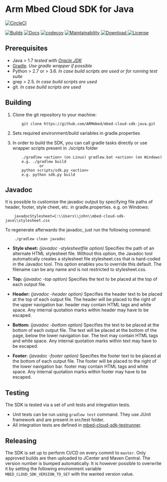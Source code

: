 # Arm Mbed Cloud SDK for Java

[![CircleCI](https://circleci.com/gh/ARMmbed/mbed-cloud-sdk-java.svg?style=shield&circle-token=0167754c8a12d770eb92b9165ac9022a8c422633)](https://circleci.com/gh/ARMmbed/mbed-cloud-sdk-java)

[![Builds](https://img.shields.io/badge/sdk-builds-blue.svg)](http://armmbed.github.io/mbed-cloud-sdk-java/builds/)
[![Docs](https://img.shields.io/badge/sdk-documentation-blue.svg)](https://s3-us-west-2.amazonaws.com/mbed-cloud-sdk-java/index.html)
[![codecov](https://codecov.io/gh/ARMmbed/mbed-cloud-sdk-java/branch/master/graph/badge.svg?token=hpPPKYJW5L)](https://codecov.io/gh/ARMmbed/mbed-cloud-sdk-java)
[![Maintainability](https://api.codeclimate.com/v1/badges/8bc50f9e9e99bdabc030/maintainability)](https://codeclimate.com/github/ARMmbed/mbed-cloud-sdk-java/maintainability)
[ ![Download](https://api.bintray.com/packages/armmbed/mbed-cloud-sdk/mbed-cloud-sdk/images/download.svg) ](https://bintray.com/armmbed/mbed-cloud-sdk/mbed-cloud-sdk/_latestVersion)
[![License](https://img.shields.io/badge/License-Apache%202.0-blue.svg)](https://opensource.org/licenses/Apache-2.0)

## Prerequisites
* Java > 1.7   _tested with [Oracle JDK](http://www.oracle.com/technetwork/java/javase/downloads/index.html)_
* [Gradle](https://gradle.org/). _Use gradle wrapper if possible_
* Python > 2.7 or > 3.6. _In case build scripts are used or for running test suite_
* grep > 2.5. _In case build scripts are used_
* git. _In case build scripts are used_


## Building
1. Clone the git repository to your machine:

    ```shell
        git clone https://github.com/ARMmbed/mbed-cloud-sdk-java.git
    ```
2. Sets required environment/build variables in gradle.properties
3. In order to build the SDK, you can call gradle tasks directly or use wrapper scripts present in ./scripts folder

    ```shell
        ./gradlew <action> (on Linux) gradlew.bat <action> (on Windows)
        e.g. ./gradlew build
                or
        python scripts/sdk.py <action>
        e.g. python sdk.py build
    ```

## Javadoc
It is possible to customise the javadoc output by specifying file paths of header, footer, style cheet, etc. in gradle.properties.
e.g. on Windows:

```shell
    javadocStylesheet=C:\\Users\\john\\mbed-cloud-sdk-java\\stylesheet.css
```
To regenerate afterwards the javadoc, just run the following command:
```shell
    ./gradlew clean javadoc
```

* **Style sheet:** _(javadoc -stylesheetfile option)_ Specifies the path of an alternate HTML stylesheet file. Without this option, the Javadoc tool automatically creates a stylesheet file stylesheet.css that is hard-coded in the Javadoc tool. This option enables you to override this default. The filename can be any name and is not restricted to stylesheet.css.

* **Top:** _(javadoc -top option)_ Specifies the text to be placed at the top of each output file.

* **Header:** _(javadoc -header option)_ Specifies the header text to be placed at the top of each output file. The header will be placed to the right of the upper navigation bar. header may contain HTML tags and white space. Any internal quotation marks within header may have to be escaped.

* **Bottom:** _(javadoc -bottom option)_ Specifies the text to be placed at the bottom of each output file. The text will be placed at the bottom of the page, below the lower navigation bar. The text may contain HTML tags and white space. Any internal quotation marks within text may have to be escaped.

* **Footer:** _(javadoc -footer option)_ Specifies the footer text to be placed at the bottom of each output file. The footer will be placed to the right of the lower navigation bar. footer may contain HTML tags and white space. Any internal quotation marks within footer may have to be escaped.

## Testing
The SDK is tested via a set of unit tests and integration tests.
* Unit tests can be run using ```gradlew test``` command. They use JUnit framework and are present in src/test folder.
* All integration tests are defined in [mbed-cloud-sdk-testrunner](https://github.com/ARMmbed/mbed-cloud-sdk-testrunner).

## Releasing
The SDK is set up to perform CI/CD on every commit to `master`. Only approved builds are then uploaded to JCenter and Maven Central. The version number is bumped automatically. It is however possible to overwrite it by setting the following environment variable `MBED_CLOUD_SDK_VERSION_TO_SET` with the wanted version value.